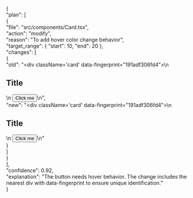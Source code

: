 { \
  "plan": [ \
    { \
      "file": "src/components/Card.tsx", \
      "action": "modify", \
      "reason": "To add hover color change behavior", \
      "target_range": { "start": 10, "end": 20 }, \
      "changes": [ \
        { \
          "old": "<div className='card' data-fingerprint=\"191adf306fd4\">\n  <h2>Title</h2>\n  <button>Click me</button>\n</div>", \
          "new": "<div className='card' data-fingerprint=\"191adf306fd4\">\n  <h2>Title</h2>\n  <button className='hover:bg-blue-500'>Click me</button>\n</div>" \
        } \
      ] \
    } \
  ], \
  "confidence": 0.92, \
  "explanation": "The button needs hover behavior. The change includes the nearest div with data-fingerprint to ensure unique identification." \
}
